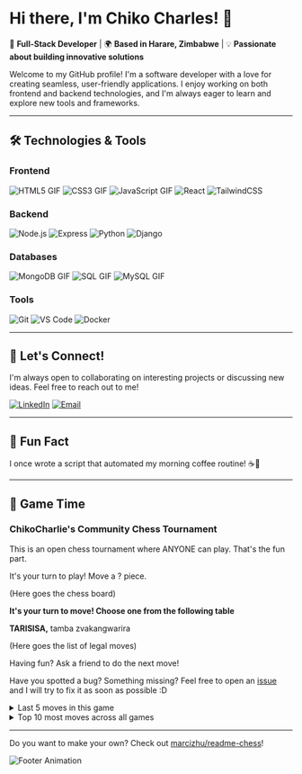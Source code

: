 # Hi there, I'm Chiko Charles! 👋

🚀 **Full-Stack Developer** | 🌍 **Based in Harare, Zimbabwe** | 💡 **Passionate about building innovative solutions**

Welcome to my GitHub profile! I'm a software developer with a love for creating seamless, user-friendly applications. I enjoy working on both frontend and backend technologies, and I'm always eager to learn and explore new tools and frameworks.

---

## 🛠️ **Technologies & Tools**

### Frontend
![HTML5 GIF](https://skillicons.dev/icons?i=html)
![CSS3 GIF](https://skillicons.dev/icons?i=css)
![JavaScript GIF](https://skillicons.dev/icons?i=javascript)
![React](https://skillicons.dev/icons?i=react)
![TailwindCSS](https://skillicons.dev/icons?i=tailwind)

### Backend
![Node.js](https://skillicons.dev/icons?i=nodejs)
![Express](https://skillicons.dev/icons?i=express)
![Python](https://skillicons.dev/icons?i=python)
![Django](https://skillicons.dev/icons?i=django)

### Databases
![MongoDB GIF](https://skillicons.dev/icons?i=mongodb)
![SQL GIF](https://skillicons.dev/icons?i=postgresql)
![MySQL GIF](https://skillicons.dev/icons?i=mysql)

### Tools
![Git](https://skillicons.dev/icons?i=git)
![VS Code](https://skillicons.dev/icons?i=vscode)
![Docker](https://skillicons.dev/icons?i=docker)

---

## 🌟 **Let's Connect!**

I'm always open to collaborating on interesting projects or discussing new ideas. Feel free to reach out to me!

[![LinkedIn](https://img.shields.io/badge/-LinkedIn-0A66C2?style=flat-square&logo=linkedin&logoColor=white)](https://www.linkedin.com/in/chikocharles/)
[![Email](https://img.shields.io/badge/-Email-D14836?style=flat-square&logo=gmail&logoColor=white)](mailto:charliechicco@gmail.com)

---

## 🎉 **Fun Fact**

I once wrote a script that automated my morning coffee routine! ☕🤖

---
## 🚀 **Game Time**

### ChikoCharlie's Community Chess Tournament
This is an open chess tournament where ANYONE can play. That's the fun part.

It's your turn to play! Move a <!-- BEGIN TURN -->?<!-- END TURN --> piece.

<!-- BEGIN CHESS BOARD -->
(Here goes the chess board)
<!-- END CHESS BOARD -->

**It's your turn to move! Choose one from the following table**

**TARISISA,** tamba zvakangwarira
<!-- BEGIN MOVES LIST -->
(Here goes the list of legal moves)
<!-- END MOVES LIST -->

Having fun? Ask a friend to do the next move!

Have you spotted a bug? Something missing? Feel free to open an [issue](https://github.com/marcizhu/readme-chess/issues) and I will try to fix it as soon as possible :D


<details>
  <summary>Last 5 moves in this game</summary>
<!-- BEGIN LAST MOVES -->
(Here goes the list of the last 5 moves)
<!-- END LAST MOVES -->
</details>

<details>
  <summary>Top 10 most moves across all games</summary>
<!-- BEGIN TOP MOVES -->
(Here goes the top 10 most moves)
<!-- END TOP MOVES -->
</details>

---

Do you want to make your own? Check out [marcizhu/readme-chess](https://github.com/marcizhu/readme-chess)!

![Footer Animation](https://via.placeholder.com/800x100.gif?text=Thanks+for+visiting!+🚀)
